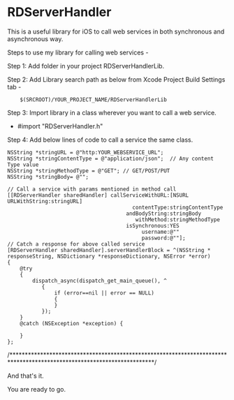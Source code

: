 RDServerHandler
===============

This is a useful library for iOS to call web services in both synchronous and asynchronous way.

Steps to use my library for calling web services -

Step 1: Add folder in your project RDServerHandlerLib.

Step 2: Add Library search path as below from Xcode Project Build Settings tab -

        $(SRCROOT)/YOUR_PROJECT_NAME/RDServerHandlerLib

Step 3: Import library in a class wherever you want to call a web service.
- #import "RDServerHandler.h"

Step 4: Add below lines of code to call a service the same class.

    NSString *stringURL = @"http:YOUR_WEBSERVICE_URL";
    NSString *stringContentType = @"application/json";  // Any content Type value
    NSString *stringMethodType = @"GET"; // GET/POST/PUT
    NSString *stringBody= @"";
    
    // Call a service with params mentioned in method call
    [[RDServerHandler sharedHandler] callServiceWithURL:[NSURL URLWithString:stringURL]
                                            contentType:stringContentType
                                          andBodyString:stringBody
                                             withMethod:stringMethodType
                                          isSynchronous:YES
                                               username:@""
                                               password:@""];
    // Catch a response for above called service
    [RDServerHandler sharedHandler].serverHandlerBlock = ^(NSString * responseString, NSDictionary *responseDictionary, NSError *error)
    {
        @try
        {
            dispatch_async(dispatch_get_main_queue(), ^
               {
                   if (error==nil || error == NULL)
                   {
                   }
               });
        }
        @catch (NSException *exception) {
            
        }
    };


/***********************************************************************************************************************/

And that's it.

You are ready to go.


